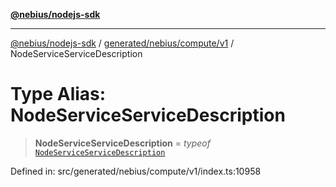 [**@nebius/nodejs-sdk**](../../../../../README.md)

---

[@nebius/nodejs-sdk](../../../../../README.md) / [generated/nebius/compute/v1](../README.md) / NodeServiceServiceDescription

# Type Alias: NodeServiceServiceDescription

> **NodeServiceServiceDescription** = _typeof_ [`NodeServiceServiceDescription`](../variables/NodeServiceServiceDescription.md)

Defined in: src/generated/nebius/compute/v1/index.ts:10958
